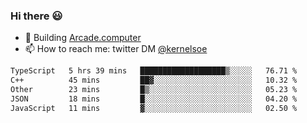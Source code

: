 ### Hi there 😃

- 🔨 Building [Arcade.computer](https://arcade.computer)
- 📫 How to reach me: twitter DM [@kernelsoe](https://twitter.com/kernelsoe)

<!--START_SECTION:waka-->

```txt
TypeScript   5 hrs 39 mins   ███████████████████▒░░░░░   76.71 %
C++          45 mins         ██▓░░░░░░░░░░░░░░░░░░░░░░   10.32 %
Other        23 mins         █▒░░░░░░░░░░░░░░░░░░░░░░░   05.23 %
JSON         18 mins         █░░░░░░░░░░░░░░░░░░░░░░░░   04.20 %
JavaScript   11 mins         ▓░░░░░░░░░░░░░░░░░░░░░░░░   02.50 %
```

<!--END_SECTION:waka-->
